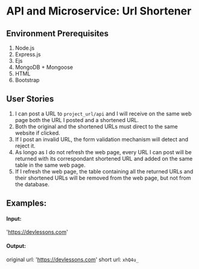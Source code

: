 # API and Microservice: Url Shortener

## Environment Prerequisites
1. Node.js
2. Express.js
3. Ejs
4. MongoDB + Mongoose
5. HTML
6. Bootstrap

## User Stories
1. I can post a URL to `project_url/api` and I will receive on the same web page both the URL I posted and a shortened URL. 
2. Both the original and the shortened URLs must direct to the same website if clicked.
3. If I post an invalid URL, the form validation mechanism will detect and reject it.
4. As longo as I do not refresh the web page, every URL I can post will be returned with its correspondant shortened URL and added on the same table in the same web page.
5. If I refresh the web page, the table containing all the returned URLs and their shortened URLs will be removed from the web page, but not from the database.

## Examples:
#### Input: 
'https://devlessons.com'
#### Output:
original url: 'https://devlessons.com'  short url: `xhQ4u_`


